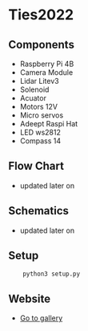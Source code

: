 # Ties2022


## Components
- Raspberry Pi 4B
- Camera Module
- Lidar Litev3
- Solenoid
- Acuator
- Motors 12V
- Micro servos
- Adeept Raspi Hat
- LED ws2812
- Compass 14
## Flow Chart
- updated later on
## Schematics
- updated later on

## Setup
```python3
    python3 setup.py
```
## Website
- [Go to gallery](https://komine.project.tamk.cloud/)
